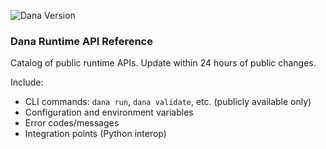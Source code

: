 <!-- Compatible with Dana vX.Y.Z -->
![Dana Version](https://img.shields.io/pypi/v/dana-lang)

### Dana Runtime API Reference

Catalog of public runtime APIs. Update within 24 hours of public changes.

Include:
- CLI commands: `dana run`, `dana validate`, etc. (publicly available only)
- Configuration and environment variables
- Error codes/messages
- Integration points (Python interop)



